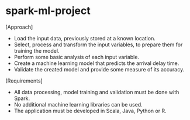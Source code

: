 # spark-ml-project


[Approach]
- Load the input data, previously stored at a known location.
- Select, process and transform the input variables, to prepare them for training the model.
- Perform some basic analysis of each input variable.
- Create a machine learning model that predicts the arrival delay time.
- Validate the created model and provide some measure of its accuracy.

[Requirements]
- All data processing, model training and validation must be done with Spark.
- No additional machine learning libraries can be used.
- The application must be developed in Scala, Java, Python or R.


